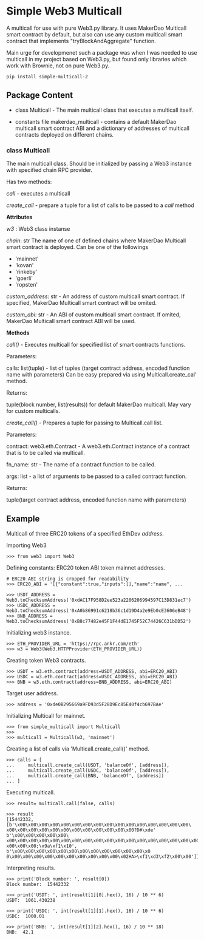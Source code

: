 # Simple Web3 Multicall

A multicall for use with pure Web3.py library.
It uses MakerDao Multicall smart contract by default,
but also can use any custom multicall smart contract
that implements "tryBlockAndAggregate" function.

Main urge for developmenet such a package was when I was needed to use multicall in my project
based on Web3.py, but found only libraries which work with Brownie, not on pure Web3.py.

    pip install simple-multicall-2

## Package Content

- class Multicall - The main multicall class that executes a multicall itself.

- constants file makerdao_multicall - contains a default MakerDao multicall smart contract ABI and a dictionary of addresses of multicall contracts deployed on different chains.

### class Multicall

The main multicall class. Should be initialized by passing a Web3 instance with specified chain RPC provider.

Has two methods:

_call_ - executes a multicall

_create_call_ - prepare a tuple for a list of calls to be passed to a _call_ method

**Attributes**

_w3_ : Web3 class instanse

_chain_: str
The name of one of defined chains
where MakerDao Multicall smart contract is deployed.
Can be one of the followings

- 'mainnet'
- 'kovan'
- 'rinkeby'
- 'goerli'
- 'ropsten'

_custom_address_: str - An address of custom multicall smart contract.
If specified, MakerDao Multicall smart contract will be omited.

_custom_abi_: str - An ABI of custom multicall smart contract.
If omited, MakerDao Multicall smart contract ABI will be used.

**Methods**

_call()_ - Executes multicall for specified list of smart contracts functions.

Parameters:

calls: list(tuple) - list of tuples (target contract address, encoded function name with parameters)
Can be easy prepared via using Multicall.create_cal' method.

Returns:

tuple(block number, list(results)) for default MakerDao multicall. May vary for custom multicalls.

_create_call()_ - Prepares a tuple for passing to Multicall.call list.

Parameters:

contract: web3.eth.Contract - A web3.eth.Contract instance of a contract
that is to be called via multicall.

fn_name: str - The name of a contract function to be called.

args: list - a list of arguments to be passed to a called contract function.

Returns:

tuple(target contract address, encoded function name with parameters)

## Example

Multicall of three ERC20 tokens of a specified EthDev _address_.

Importing Web3

    >>> from web3 import Web3

Defining constants: ERC20 token ABI token mainnet addresses.

    # ERC20 ABI string is cropped for readability
    >>> ERC20_ABI = '[{"constant":true,"inputs":[],"name":"name", ...

    >>> USDT_ADDRESS = Web3.toChecksumAddress('0xdAC17F958D2ee523a2206206994597C13D831ec7')
    >>> USDC_ADDRESS = Web3.toChecksumAddress('0xA0b86991c6218b36c1d19D4a2e9Eb0cE3606eB48')
    >>> BNB_ADDRESS = Web3.toChecksumAddress('0xB8c77482e45F1F44dE1745F52C74426C631bDD52')

Initializing web3 instance.

    >>> ETH_PROVIDER_URL = 'https://rpc.ankr.com/eth'
    >>> w3 = Web3(Web3.HTTPProvider(ETH_PROVIDER_URL))

Creating token Web3 contracts.

    >>> USDT = w3.eth.contract(address=USDT_ADDRESS, abi=ERC20_ABI)
    >>> USDC = w3.eth.contract(address=USDC_ADDRESS, abi=ERC20_ABI)
    >>> BNB = w3.eth.contract(address=BNB_ADDRESS, abi=ERC20_ABI)

Target user address.

    >>> address = '0xde0B295669a9FD93d5F28D9Ec85E40f4cb697BAe'

Initializing Multicall for mainnet.

    >>> from simple_multicall import Multicall
    >>>
    >>> multicall = Multicall(w3, 'mainnet')

Creating a list of calls via 'Multicall.create_call()' method.

    >>> calls = [
    ...     multicall.create_call(USDT, 'balanceOf', [address]),
    ...     multicall.create_call(USDC, 'balanceOf', [address]),
    ...     multicall.create_call(BNB, 'balanceOf', [address])
    ... ]

Executing multicall.

    >>> result= multicall.call(false, calls)

    >>> result
    [15442332, [b'\x00\x00\x00\x00\x00\x00\x00\x00\x00\x00\x00\x00\x00\x00\x00\x00\
    x00\x00\x00\x00\x00\x00\x00\x00\x00\x00\x00\x00?D#\xde' b'\x00\x00\x00\x00\x00\
    x00\x00\x00\x00\x00\x00\x00\x00\x00\x00\x00\x00\x00\x00\x00\x00\x00\x00\x00\x00\
    x00\x00\x00;\x9a\xf1\x10', b'\x00\x00\x00\x00\x00\x00\x00\x00\x00\x00\x00\x00\x0
    0\x00\x00\x00\x00\x00\x00\x00\x00\x00\x00\x02HA>\xf1\xd3\xf2\x00\x00']]

Interpreting results.

    >>> print('Block number: ', result[0])
    Block number:  15442332

    >>> print('USDT: ', int(result[1][0].hex(), 16) / 10 ** 6)
    USDT:  1061.430238

    >>> print('USDC: ', int(result[1][1].hex(), 16) / 10 ** 6)
    USDC:  1000.01

    >>> print('BNB: ', int(result[1][2].hex(), 16) / 10 ** 18)
    BNB:  42.1
